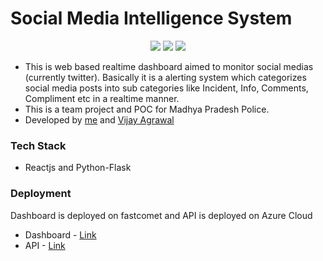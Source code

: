 #  Social Media Intelligence System

<p align="center">
  <img src="https://img.shields.io/badge/React-20232A?style=for-the-badge&logo=react&logoColor=61DAFB" />
  <img src="https://img.shields.io/badge/Flask-000000?style=for-the-badge&logo=flask&logoColor=white" />
  <img src="https://img.shields.io/badge/MongoDB-white?style=for-the-badge&logo=mongodb&logoColor=4EA94B" />
</p>

* This is web based realtime dashboard aimed to monitor social medias (currently twitter).  Basically it is a alerting system which categorizes social media posts into sub categories like Incident, Info, Comments, Compliment etc in a realtime manner.
* This is a team project and POC for Madhya Pradesh Police.
* Developed by <a href="https://github.com/naveen8801" >me</a> and <a href="https://github.com/vijay-agrawal" >Vijay Agrawal</a>

### Tech Stack
* Reactjs and Python-Flask

### Deployment 
Dashboard is deployed on fastcomet and API is deployed on Azure Cloud
* Dashboard - <a href="https://tleafservices.com/smdemo/">Link </a>
* API - <a href="https://smdemo-flask-api.azurewebsites.net/">Link </a>
